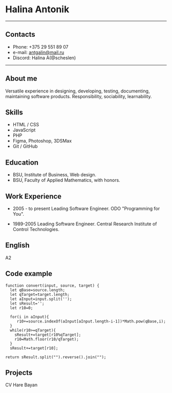 # Halina Antonik
---

## Contacts
* Phone: +375 29 551 89 07
* e-mail: antgalin@mail.ru
* Discord: Halina A(@scheslen)

---
## About me
Versatile experience in designing, developing, testing, documenting, maintaining software products.
Responsibility, sociability,  learnability.

## Skills
* HTML / CSS
* JavaScript
* PHP
* Figma, Photoshop, 3DSMax
* Git / GitHub


## Education
* BSU, Institute of Business, Web design.
* BSU, Faculty of Applied Mathematics, with honors.


## Work Experience
* 2005 - to present
Leading Software Engineer.
ODO "Programming for You".

* 1989-2005
Leading Software Engineer.
Central Research Institute of Control Technologies.


## English

A2

## Code example

```
function convert(input, source, target) {
  let qBase=source.length;
  let qTarget=target.length;
  let aInput=input.split('');
  let sResult='';
  let r10=0;

  for(i in aInput){
     r10+=source.indexOf(aInput[aInput.length-i-1])*Math.pow(qBase,i);
  }
  while(r10>=qTarget){
    sResult+=target[r10%qTarget];
    r10=Math.floor(r10/qTarget);
  }
  sResult+=target[r10];

return sResult.split("").reverse().join("");
```


## Projects

CV
Hare
Bayan